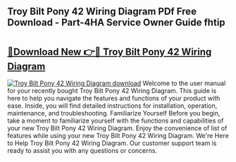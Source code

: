 ## Troy Bilt Pony 42 Wiring Diagram PDf Free Download - Part-4HA Service Owner Guide fhtip

# <h2><a href="http://dfrq90.blite.top/?on=Troy+Bilt+Pony+42+Wiring+Diagram">🔗Download New 👉🔴 Troy Bilt Pony 42 Wiring Diagram</a></h2>

[![Troy Bilt Pony 42 Wiring Diagram download](https://i.imgur.com/lujVjoI.png)](http://dfrq90.blite.top/?on=Troy+Bilt+Pony+42+Wiring+Diagram)
Welcome to the user manual for your recently bought Troy Bilt Pony 42 Wiring Diagram. This guide is here to help you navigate the features and functions of your product with ease. Inside, you will find detailed instructions for installation, operation, maintenance, and troubleshooting. Familiarize Yourself Before you begin, take a moment to familiarize yourself with the functions and capabilities of your new Troy Bilt Pony 42 Wiring Diagram. Enjoy the convenience of list of features while using your new Troy Bilt Pony 42 Wiring Diagram. We're Here to Help Troy Bilt Pony 42 Wiring Diagram. Our customer support team is ready to assist you with any questions or concerns.
